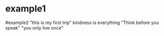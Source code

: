 # example1
#example2
"this is my first trip"
kindness is everything
"Think before you speak"
"you only live once"
